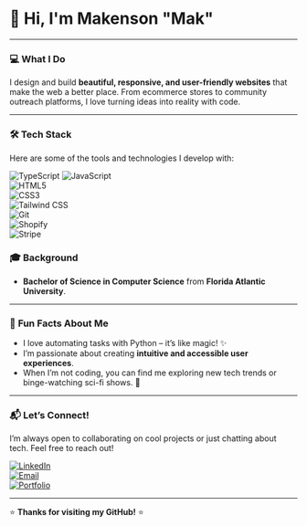 # 👋 Hi, I'm Makenson "Mak"  
  
---

### 💻 **What I Do**  
I design and build **beautiful, responsive, and user-friendly websites** that make the web a better place. From ecommerce stores to community outreach platforms, I love turning ideas into reality with code.  

---

### 🛠️ **Tech Stack**  
Here are some of the tools and technologies I develop with:  

  ![TypeScript](https://img.shields.io/badge/-TypeScript-3178C6?style=flat&logo=typescript&logoColor=white) 
  ![JavaScript](https://img.shields.io/badge/-JavaScript-F7DF1E?style=flat&logo=javascript&logoColor=black)   
  ![HTML5](https://img.shields.io/badge/-HTML5-E34F26?style=flat&logo=html5&logoColor=white)  
  ![CSS3](https://img.shields.io/badge/-CSS3-1572B6?style=flat&logo=css3&logoColor=white)  
  ![Tailwind CSS](https://img.shields.io/badge/-Tailwind_CSS-06B6D4?style=flat&logo=tailwind-css&logoColor=white)   
  ![Git](https://img.shields.io/badge/-Git-F05032?style=flat&logo=git&logoColor=white)  
  ![Shopify](https://img.shields.io/badge/-Shopify-7AB55C?style=flat&logo=shopify&logoColor=white)  
  ![Stripe](https://img.shields.io/badge/-Stripe-008CDD?style=flat&logo=stripe&logoColor=white)  

### 🎓 **Background**  
- **Bachelor of Science in Computer Science** from **Florida Atlantic University**.    

---

### 🎨 **Fun Facts About Me**  
- I love automating tasks with Python – it’s like magic! ✨  
- I’m passionate about creating **intuitive and accessible user experiences**.  
- When I’m not coding, you can find me exploring new tech trends or binge-watching sci-fi shows. 🚀  

---

### 📬 **Let’s Connect!**  
I’m always open to collaborating on cool projects or just chatting about tech. Feel free to reach out!  

[![LinkedIn](https://img.shields.io/badge/-LinkedIn-0A66C2?style=flat&logo=linkedin&logoColor=white)](https://www.linkedin.com/in/makenson-noel/)  
[![Email](https://img.shields.io/badge/-Email-D14836?style=flat&logo=gmail&logoColor=white)](mailto:makensoninoel@gmail.com)  
[![Portfolio](https://img.shields.io/badge/-Portfolio-FF7139?style=flat&logo=firefox&logoColor=white)](https://www.makenson.com/)  

---

⭐ **Thanks for visiting my GitHub!** ⭐  
